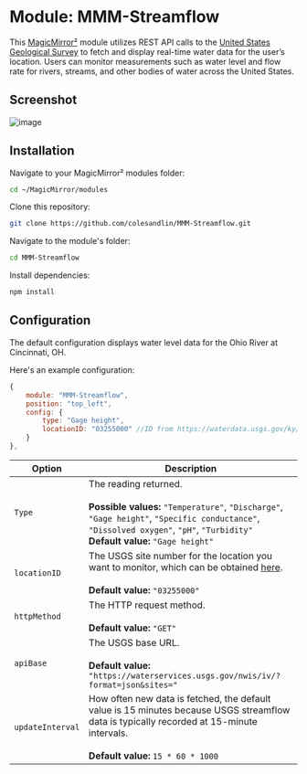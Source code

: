 # Module: MMM-Streamflow
This [MagicMirror²](https://magicmirror.builders/) module utilizes REST API calls to the [United States Geological Survey](https://www.usgs.gov/tools/usgs-water-services) to fetch and display real-time water data for the user’s location. Users can monitor measurements such as water level and flow rate for rivers, streams, and other bodies of water across the United States.

## Screenshot
![image](https://github.com/colesandlin/MMM-Streamflow/assets/65195437/e0421b65-f821-41d9-9105-3b85238f556e)

## Installation

Navigate to your MagicMirror² modules folder:
```bash
cd ~/MagicMirror/modules
```

Clone this repository:
```bash
git clone https://github.com/colesandlin/MMM-Streamflow.git
```

Navigate to the module's folder:
```bash
cd MMM-Streamflow
```

Install dependencies:
```bash
npm install
```

## Configuration
The default configuration displays water level data for the Ohio River at Cincinnati, OH.

Here's an example configuration:
```JavaScript
{
    module: "MMM-Streamflow",
    position: "top_left",
    config: {
    	type: "Gage height",
        locationID: "03255000" //ID from https://waterdata.usgs.gov/ky/nwis/current/?type=flow
    }
},
```

|Option|Description|
|---|---|
|`Type`|The reading returned. <br><br> **Possible values:** `"Temperature"`, `"Discharge"`, `"Gage height"`, `"Specific conductance"`, `"Dissolved oxygen"`, `"pH"`, `"Turbidity"` <br> **Default value:** `"Gage height"`|
|`locationID`|The USGS site number for the location you want to monitor, which can be obtained [here](https://maps.waterdata.usgs.gov/mapper/index.html). <br><br> **Default value:** `"03255000"`|
|`httpMethod`|The HTTP request method. <br><br> **Default value:** `"GET"`|
|`apiBase`|The USGS base URL. <br><br> **Default value:** `"https://waterservices.usgs.gov/nwis/iv/?format=json&sites="`|
|`updateInterval`|How often new data is fetched, the default value is 15 minutes because USGS streamflow data is typically recorded at 15-minute intervals. <br><br> **Default value:** `15 * 60 * 1000`|
